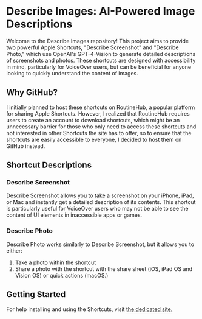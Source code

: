 # Describe Images: AI-Powered Image Descriptions

Welcome to the Describe Images repository! This project aims to provide two powerful Apple Shortcuts, "Describe Screenshot" and "Describe Photo," which use OpenAI's GPT-4-Vision to generate detailed descriptions of screenshots and photos. These shortcuts are designed with accessibility in mind, particularly for VoiceOver users, but can be beneficial for anyone looking to quickly understand the content of images.

## Why GitHub?

I initially planned to host these shortcuts on RoutineHub, a popular platform for sharing Apple Shortcuts. However, I realized that RoutineHub requires users to create an account to download shortcuts, which might be an unnecessary barrier for those who only need to access these shortcuts and not interested in other Shortcuts the site has to offer, so to ensure that the shortcuts are easily accessible to everyone, I decided to host them on GitHub instead.

## Shortcut Descriptions

### Describe Screenshot

Describe Screenshot allows you to take a screenshot on your iPhone, iPad, or Mac and instantly get a detailed description of its contents. This shortcut is particularly useful for VoiceOver users who may not be able to see the content of UI elements in inaccessible apps or games.

### Describe Photo

Describe Photo works similarly to Describe Screenshot, but it allows you to either:

1. Take a photo within the shortcut
2. Share a photo with the shortcut with the share sheet (iOS, iPad OS and Vision OS) or quick actions (macOS.)

## Getting Started

For help installing and using the Shortcuts, visit [the dedicated site.](https://aaronr7734.github.io/describe-images/)
